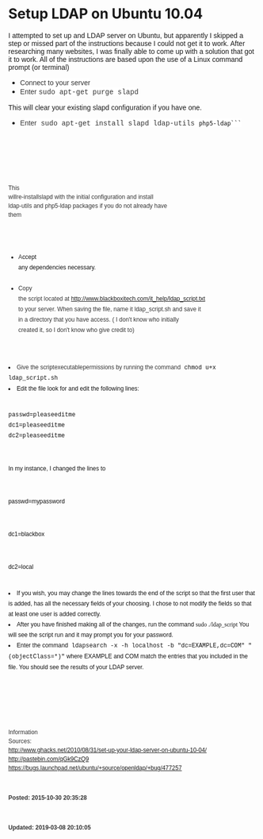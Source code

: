 # Setup LDAP on Ubuntu 10.04

<span style="font-family: Arial, Helvetica, sans-serif;">I attempted to set up and LDAP server on Ubuntu, but apparently I skipped a step or missed part of the instructions because I could not get it to work. After researching many websites, I was finally able to come up with a solution that got it to work. All of the instructions are based upon the use of a Linux command prompt (or terminal)</span>

<span style="font-family: Arial, Helvetica, sans-serif;">

</span>



* <span style="background-color: white; color: #333333; line-height: 18px; text-align: left;"><span style="font-family: Arial, Helvetica, sans-serif;">Connect to your server</span></span>
* <span style="background-color: white; color: #333333; line-height: 18px; text-align: left;"><span style="font-family: Arial, Helvetica, sans-serif;">Enter </span></span><span style="background-color: white; color: #333333; line-height: 18px; text-align: left;"><span style="font-family: 'Courier New', Courier, monospace;">sudo apt-get purge slapd</span>

<span style="font-family: Arial, Helvetica, sans-serif;">This will clear your existing slapd configuration if you have one.</span></span>
* <span style="background-color: white; text-align: left;"><span style="color: #333333; font-family: Arial, Helvetica, sans-serif; line-height: 18px;">Enter</span><span style="font-family: 'Courier New', Courier, monospace;"><span style="color: #333333; line-height: 18px;"> </span><span style="color: #333333; line-height: 18px;">sudo apt-get install slapd ldap-utils</span> <code style="background-attachment: initial; background-clip: initial; background-image: initial; background-origin: initial; border-bottom-width: 0px; border-color: initial; border-image: initial; border-left-width: 0px; border-right-width: 0px; border-style: initial; border-top-width: 0px; color: #101010; line-height: 21px; margin-bottom: 0px; margin-left: 0px; margin-right: 0px; margin-top: 0px; outline-color: initial; outline-style: initial; outline-width: 0px; padding-bottom: 0px; padding-left: 0px; padding-right: 0px; padding-top: 0px; vertical-align: baseline;">php5-ldap```
</span>

<span style="font-family: Arial, Helvetica, sans-serif;"><span style="color: #333333;"><span style="line-height: 18px;">This willre-installslapd with the initial configuration and install ldap-utils and php5-ldap packages if you do not already have them</span></span></span></span>
* <span style="font-family: Arial, Helvetica, sans-serif;"><span style="line-height: 18px; text-align: left;"><span style="color: #333333;">A</span></span><span style="color: #101010; line-height: 21px; text-align: left;">ccept any dependencies necessary.</span></span>
* <span style="background-color: white; color: #333333; line-height: 18px; text-align: left;"><span style="font-family: Arial, Helvetica, sans-serif;">Copy the script located at http://www.blackboxitech.com/it_help/ldap_script.txt to your server. When saving the file, name it ldap_script.sh and save it in a directory that you have access. ( I don't know who initially created it, so I don't know who give credit to)</span></span>
<li style="text-align: left;"><span style="color: #333333; font-family: Arial, Helvetica, sans-serif;"><span style="line-height: 18px;">Give the scriptexecutablepermissions by running the command</span></span> <span style="background-color: white; color: #101010; line-height: 21px;"><span style="font-family: 'Courier New', Courier, monospace;">chmod u+x ldap_script.sh</span></span>
<li style="text-align: left;"><span style="background-color: white; color: #101010; line-height: 21px;"><span style="font-family: Arial, Helvetica, sans-serif;">Edit the file look for and edit the following lines:

<span style="font-family: 'Courier New', Courier, monospace;">passwd=pleaseeditme</span><br style="font-family: 'Courier New', Courier, monospace;" /><span style="font-family: 'Courier New', Courier, monospace;">dc1=pleaseeditme</span><br style="font-family: 'Courier New', Courier, monospace;" /><span style="font-family: 'Courier New', Courier, monospace;">dc2=pleaseeditme



In my instance, I changed the lines to

passwd=mypassword

dc1=blackbox

dc2=local</span></span></span>
<li style="text-align: left;"><span style="background-color: white; color: #101010; line-height: 21px;"><span style="font-family: Arial, Helvetica, sans-serif;">If you wish, you may change the lines towards the end of the script so that the first user that is added, has all the necessary fields of your choosing. I chose to not modify the fields so that at least one user is added correctly.</span></span>
<li style="text-align: left;"><span style="background-color: white; color: #101010; line-height: 21px;"><span style="font-family: Arial, Helvetica, sans-serif;">After you have finished making all of the changes, run the command </span><span style="font-family: Times, 'Times New Roman', serif;"><span style="background-attachment: initial; background-clip: initial; background-image: initial; background-origin: initial; border-bottom-width: 0px; border-color: initial; border-image: initial; border-left-width: 0px; border-right-width: 0px; border-style: initial; border-top-width: 0px; margin-bottom: 0px; margin-left: 0px; margin-right: 0px; margin-top: 0px; outline-color: initial; outline-style: initial; outline-width: 0px; padding-bottom: 0px; padding-left: 0px; padding-right: 0px; padding-top: 0px; vertical-align: baseline;">sudo ./ldap_script</span> </span><span style="font-family: Arial, Helvetica, sans-serif;">You will see the script run and it may prompt you for your password.</span></span>
<li style="text-align: left;"><span style="background-color: white; color: #101010; line-height: 21px;"><span style="font-family: Arial, Helvetica, sans-serif;">Enter the command</span> <span style="font-family: 'Courier New', Courier, monospace;">ldapsearch -x -h localhost -b "dc=EXAMPLE,dc=COM" "(objectClass=*)"</span><span style="font-family: Arial, Helvetica, sans-serif;"> where EXAMPLE and COM match the entries that you included in the file. You should see the results of your LDAP server.</span>

</span>

<div style="text-align: left;"><span style="color: #333333; font-family: Arial, Helvetica, sans-serif;"><span style="line-height: 18px;">

</span></span><div style="text-align: left;"><span style="color: #333333; font-family: Arial, Helvetica, sans-serif;"><span style="line-height: 18px;">Information Sources:</span></span><div style="text-align: left;"><a href="http://www.ghacks.net/2010/08/31/set-up-your-ldap-server-on-ubuntu-10-04/">http://www.ghacks.net/2010/08/31/set-up-your-ldap-server-on-ubuntu-10-04/</a> <div style="text-align: left;"><a href="http://pastebin.com/qGk9CzQ9">http://pastebin.com/qGk9CzQ9</a> <div style="text-align: left;"><a href="https://bugs.launchpad.net/ubuntu/+source/openldap/+bug/477257">https://bugs.launchpad.net/ubuntu/+source/openldap/+bug/477257</a> 

**Posted: 2015-10-30 20:35:28** 

**Updated: 2019-03-08 20:10:05** 


